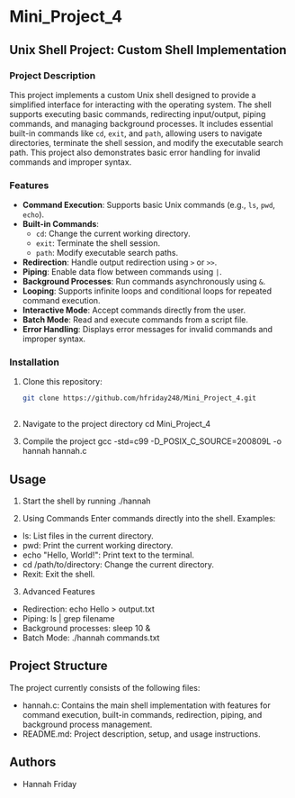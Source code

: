 # Mini_Project_4

## Unix Shell Project: Custom Shell Implementation

### Project Description
This project implements a custom Unix shell designed to provide a simplified interface for interacting with the operating system. The shell supports executing basic commands, redirecting input/output, piping commands, and managing background processes. It includes essential built-in commands like `cd`, `exit`, and `path`, allowing users to navigate directories, terminate the shell session, and modify the executable search path. This project also demonstrates basic error handling for invalid commands and improper syntax.

### Features
- **Command Execution**: Supports basic Unix commands (e.g., `ls`, `pwd`, `echo`).
- **Built-in Commands**:
  - `cd`: Change the current working directory.
  - `exit`: Terminate the shell session.
  - `path`: Modify executable search paths.
- **Redirection**: Handle output redirection using `>` or `>>`.
- **Piping**: Enable data flow between commands using `|`.
- **Background Processes**: Run commands asynchronously using `&`.
- **Looping**: Supports infinite loops and conditional loops for repeated command execution.
- **Interactive Mode**: Accept commands directly from the user.
- **Batch Mode**: Read and execute commands from a script file.
- **Error Handling**: Displays error messages for invalid commands and improper syntax.

### Installation
1. Clone this repository:
   ```bash
   git clone https://github.com/hfriday248/Mini_Project_4.git
 
2. Navigate to the project directory
   cd Mini_Project_4

3. Compile the project
   gcc -std=c99 -D_POSIX_C_SOURCE=200809L -o hannah hannah.c

## Usage
1. Start the shell by running
   ./hannah

2. Using Commands
   Enter commands directly into the shell. Examples:
- ls: List files in the current directory.
- pwd: Print the current working directory.
- echo "Hello, World!": Print text to the terminal.
- cd /path/to/directory: Change the current directory.
- Rexit: Exit the shell.

3. Advanced Features
- Redirection: echo Hello > output.txt
- Piping: ls | grep filename
- Background processes: sleep 10 &
- Batch Mode: ./hannah commands.txt

## Project Structure
The project currently consists of the following files:
- hannah.c: Contains the main shell implementation with features for command execution, built-in commands, redirection, piping, and background process management.
- README.md: Project description, setup, and usage instructions.

## Authors
- Hannah Friday
